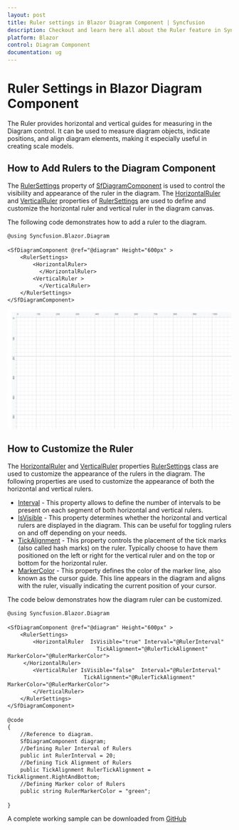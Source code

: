 ```yaml
---
layout: post
title: Ruler settings in Blazor Diagram Component | Syncfusion
description: Checkout and learn here all about the Ruler feature in Syncfusion Blazor Diagram component and more.
platform: Blazor
control: Diagram Component
documentation: ug
---
```


# Ruler Settings in Blazor Diagram Component

The Ruler provides horizontal and vertical guides for measuring in the Diagram control. It can be used to measure diagram objects, indicate positions, and align diagram elements, making it especially useful in creating scale models.

## How to Add Rulers to the Diagram Component

The [RulerSettings](https://help.syncfusion.com/cr/blazor/Syncfusion.Blazor.Diagram.SfDiagramComponent.html#Syncfusion_Blazor_Diagram_SfDiagramComponent_RulerSettings) property of [SfDiagramComponent](https://help.syncfusion.com/cr/blazor/Syncfusion.Blazor.Diagram.SfDiagramComponent.html) is used to control the visibility and appearance of the ruler in the diagram. The [HorizontalRuler](https://help.syncfusion.com/cr/blazor/Syncfusion.Blazor.Diagram.RulerSettings.html#Syncfusion_Blazor_Diagram_RulerSettings_HorizontalRuler) and [VerticalRuler](https://help.syncfusion.com/cr/blazor/Syncfusion.Blazor.Diagram.RulerSettings.html#Syncfusion_Blazor_Diagram_RulerSettings_VerticalRuler) properties of [RulerSettings](https://help.syncfusion.com/cr/blazor/Syncfusion.Blazor.Diagram.SfDiagramComponent.html#Syncfusion_Blazor_Diagram_SfDiagramComponent_RulerSettings) are used to define and customize the horizontal ruler and vertical ruler in the diagram canvas.

The following code demonstrates how to add a ruler to the diagram.

```cshtml
@using Syncfusion.Blazor.Diagram

<SfDiagramComponent @ref="@diagram" Height="600px" >
	<RulerSettings>
        <HorizontalRuler>
          </HorizontalRuler>
        <VerticalRuler >
          </VerticalRuler>
    </RulerSettings>
</SfDiagramComponent>

```

![Ruler](images/Ruler.png)

## How to Customize the Ruler

The [HorizontalRuler](https://help.syncfusion.com/cr/blazor/Syncfusion.Blazor.Diagram.RulerSettings.html#Syncfusion_Blazor_Diagram_RulerSettings_HorizontalRuler) and [VerticalRuler](https://help.syncfusion.com/cr/blazor/Syncfusion.Blazor.Diagram.RulerSettings.html#Syncfusion_Blazor_Diagram_RulerSettings_VerticalRuler) properties [RulerSettings](https://help.syncfusion.com/cr/blazor/Syncfusion.Blazor.Diagram.SfDiagramComponent.html#Syncfusion_Blazor_Diagram_SfDiagramComponent_RulerSettings) class are used to customize the appearance of the rulers in the diagram. The following properties are used to customize the appearance of both the horizontal and vertical rulers.

* [Interval](https://help.syncfusion.com/cr/blazor/Syncfusion.Blazor.Diagram.DiagramRuler.html#Syncfusion_Blazor_Diagram_DiagramRuler_Interval) - This property allows to define the number of intervals to be present on each segment of both horizontal and vertical rulers.
* [IsVisible](https://help.syncfusion.com/cr/blazor/Syncfusion.Blazor.Diagram.DiagramRuler.html#Syncfusion_Blazor_Diagram_DiagramRuler_IsVisible) - This property determines whether the horizontal and vertical rulers are displayed in the diagram. This can be useful for toggling rulers on and off depending on your needs.
* [TickAlignment](https://help.syncfusion.com/cr/blazor/Syncfusion.Blazor.Diagram.DiagramRuler.html#Syncfusion_Blazor_Diagram_DiagramRuler_TickAlignment) - This property controls the placement of the tick marks (also called hash marks) on the ruler. Typically choose to have them positioned on the left or right for the vertical ruler and on the top or bottom for the horizontal ruler.
* [MarkerColor](https://help.syncfusion.com/cr/blazor/Syncfusion.Blazor.Diagram.DiagramRuler.html#Syncfusion_Blazor_Diagram_DiagramRuler_MarkerColor) - This property defines the color of the marker line, also known as the cursor guide. This line appears in the diagram and aligns with the ruler, visually indicating the current position of your cursor.

The code below demonstrates how the diagram ruler can be customized.

```cshtml
@using Syncfusion.Blazor.Diagram

<SfDiagramComponent @ref="@diagram" Height="600px" >
	<RulerSettings>
        <HorizontalRuler  IsVisible="true" Interval="@RulerInterval" 
                            TickAlignment="@RulerTickAlignment" MarkerColor="@RulerMarkerColor">
     </HorizontalRuler>
        <VerticalRuler IsVisible="false"  Interval="@RulerInterval" 
                        TickAlignment="@RulerTickAlignment" MarkerColor="@RulerMarkerColor">
        </VerticalRuler>
    </RulerSettings>
</SfDiagramComponent>

@code
{
    //Reference to diagram.
    SfDiagramComponent diagram;
    //Defining Ruler Interval of Rulers
    public int RulerInterval = 20;
    //Defining Tick Alignment of Rulers
    public TickAlignment RulerTickAlignment = TickAlignment.RightAndBottom;
    //Defining Marker color of Rulers
    public string RulerMarkerColor = "green";

}

```
A complete working sample can be downloaded from [GitHub](https://github.com/SyncfusionExamples/Blazor-Diagram-Examples/tree/master/UG-Samples/Ruler/CustomizingRuler)

